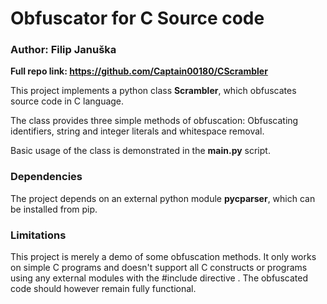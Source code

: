  
# Obfuscator for C Source code
### Author: Filip Januška

**Full repo link: https://github.com/Captain00180/CScrambler**

This project implements a python class **Scrambler**, which obfuscates source code in C language.

The class provides three simple methods of obfuscation: Obfuscating identifiers, string and integer literals and whitespace removal. 

Basic usage of the class is demonstrated in the **main.py** script. 

### Dependencies
The project depends on an external python module **pycparser**, which can be installed from pip. 

### Limitations
This project is merely a demo of some obfuscation methods. It only works on simple C programs and doesn't support all C constructs or programs using any external modules with the #include directive . 
The obfuscated code should however remain fully functional. 
